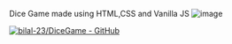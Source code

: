 Dice Game made using HTML,CSS and Vanilla JS
![image](https://user-images.githubusercontent.com/71442068/112958580-3e1e6780-9160-11eb-8e3e-5fbfcc5795fc.png)

[![bilal-23/DiceGame - GitHub](https://gh-card.dev/repos/bilal-23/DiceGame.png)](https://github.com/bilal-23/DiceGame)
